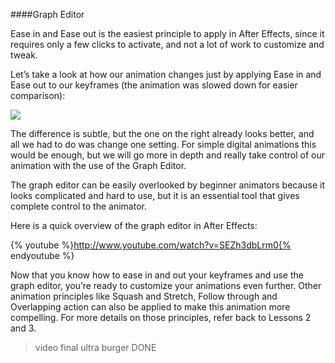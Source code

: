 ####Graph Editor

Ease in and Ease out is the easiest principle to apply in After Effects, since it requires only a few clicks to activate, and not a lot of work to customize and tweak.
 
Let’s take a look at how our animation changes just by applying Ease in and Ease out to our keyframes (the animation was slowed down for easier comparison):

![](/assets/unit2/burger_logo_comparison_ease.gif)

The difference is subtle, but the one on the right already looks better, and all we had to do was change one setting. For simple digital animations this would be enough, but we will go more in depth and really take control of our animation with the use of the Graph Editor.
 
The graph editor can be easily overlooked by beginner animators because it looks complicated and hard to use, but it is an essential tool that gives complete control to the animator.
 
Here is a quick overview of the graph editor in After Effects:

{% youtube %}http://www.youtube.com/watch?v=SEZh3dbLrm0{% endyoutube %}

Now that you know how to ease in and out your keyframes and use the graph editor, you’re ready to customize your animations even further. Other animation principles like Squash and Stretch, Follow through and Overlapping action can also be applied to make this animation more compelling. For more details on those principles, refer back to Lessons 2 and 3.

>video final ultra burger DONE